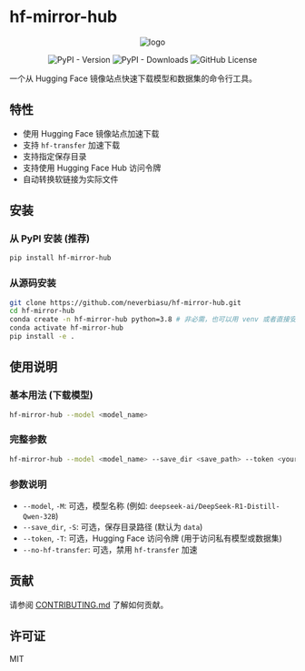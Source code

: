 # hf-mirror-hub

<p align="center">
<img alt="logo" src="assets/logo.svg"
</p>
<p align="center">
<img alt="PyPI - Version" src="https://img.shields.io/pypi/v/hf-mirror-hub">
<img alt="PyPI - Downloads" src="https://img.shields.io/pypi/dm/hf-mirror-hub">
<img alt="GitHub License" src="https://img.shields.io/github/license/neverbiasu/hf-mirror-hub?color=blue">
</p>

一个从 Hugging Face 镜像站点快速下载模型和数据集的命令行工具。

## 特性

*   使用 Hugging Face 镜像站点加速下载
*   支持 `hf-transfer` 加速下载
*   支持指定保存目录
*   支持使用 Hugging Face Hub 访问令牌
*   自动转换软链接为实际文件

## 安装

### 从 PyPI 安装 (推荐)

```bash
pip install hf-mirror-hub
```

### 从源码安装

```bash
git clone https://github.com/neverbiasu/hf-mirror-hub.git
cd hf-mirror-hub
conda create -n hf-mirror-hub python=3.8 # 非必需，也可以用 venv 或者直接安装
conda activate hf-mirror-hub
pip install -e .
```

## 使用说明

### 基本用法 (下载模型)

```bash
hf-mirror-hub --model <model_name>
```

### 完整参数

```bash
hf-mirror-hub --model <model_name> --save_dir <save_path> --token <your_token> [--no-hf-transfer]
```

### 参数说明

*   `--model`, `-M`: 可选，模型名称 (例如: `deepseek-ai/DeepSeek-R1-Distill-Qwen-32B`)
*   `--save_dir`, `-S`: 可选，保存目录路径 (默认为 `data`)
*   `--token`, `-T`: 可选，Hugging Face 访问令牌 (用于访问私有模型或数据集)
*   `--no-hf-transfer`: 可选，禁用 `hf-transfer` 加速

## 贡献

请参阅 [CONTRIBUTING.md](CONTRIBUTING.md) 了解如何贡献。

## 许可证

MIT
